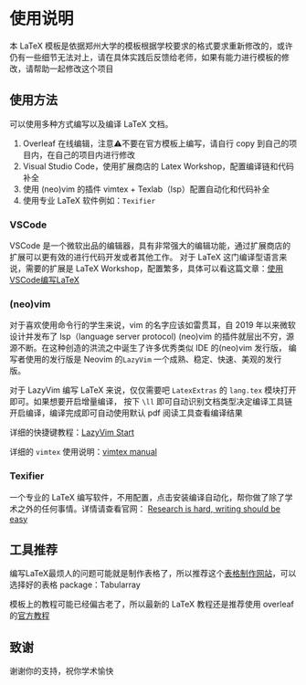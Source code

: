 # 使用说明

本 LaTeX 模板是依据郑州大学的模板根据学校要求的格式要求重新修改的，或许仍有一些细节无法对上，请在具体实践后反馈给老师，如果有能力进行模板的修改，请帮助一起修改这个项目

## 使用方法

可以使用多种方式编写以及编译 LaTeX 文档。

1. Overleaf 在线编辑，注意⚠️不要在官方模板上编写，请自行 copy 到自己的项目内，在自己的项目内进行修改
2. Visual Studio Code，使用扩展商店的 Latex Workshop，配置编译链和代码补全
3. 使用 (neo)vim 的插件 vimtex + Texlab（lsp）配置自动化和代码补全
4. 使用专业 LaTeX 软件例如：`Texifier`

### VSCode

VSCode 是一个微软出品的编辑器，具有非常强大的编辑功能，通过扩展商店的扩展可以更有效的进行代码开发或者其他工作。
对于 LaTeX 这门编译型语言来说，需要的扩展是 LaTeX Workshop，配置繁多，具体可以看这篇文章：[使用VSCode编写LaTeX](https://zhuanlan.zhihu.com/p/38178015)

### (neo)vim

对于喜欢使用命令行的学生来说，vim 的名字应该如雷贯耳，自 2019 年以来微软设计并发布了 lsp（language server protocol)
(neo)vim 的插件就层出不穷，源源不断。在这种创造的洪流之中诞生了许多优秀类似 IDE 的(neo)vim 发行版，
编写者使用的发行版是 Neovim 的`LazyVim` 一个成熟、稳定、快速、美观的发行版。

对于 LazyVim 编写 LaTeX 来说，仅仅需要吧 `LatexExtras` 的 `lang.tex` 模块打开即可。如果想要开启增量编译，
按下 `\ll` 即可自动识别文档类型决定编译工具链开启编译，编译完成即可自动使用默认 pdf 阅读工具查看编译结果

详细的快捷键教程：[LazyVim Start](https://www.lazyvim.org/)

详细的 `vimtex` 使用说明：[vimtex manual](https://www.ejmastnak.com/tutorials/vim-latex/vimtex/)

### Texifier

一个专业的 LaTeX 编写软件，不用配置，点击安装编译自动化，帮你做了除了学术之外的任何事情。详情请查看官网：
[Research is hard, writing should be easy](https://www.texifier.com/)

## 工具推荐

编写LaTeX最烦人的问题可能就是制作表格了，所以推荐这个[表格制作网站](https://www.latex-tables.com/)，可以选择好的表格 package：Tabularray

模板上的教程可能已经偏古老了，所以最新的 LaTeX 教程还是推荐使用 overleaf 的[官方教程](https://www.overleaf.com/learn/latex/Learn_LaTeX_in_30_minutes)

## 致谢

谢谢你的支持，祝你学术愉快
